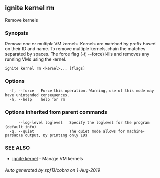 ## ignite kernel rm

Remove kernels

### Synopsis


Remove one or multiple VM kernels. Kernels are matched by prefix based on their
ID and name. To remove multiple kernels, chain the matches separated by spaces.
The force flag (-f, --force) kills and removes any running VMs using the kernel.


```
ignite kernel rm <kernel>... [flags]
```

### Options

```
  -f, --force   Force this operation. Warning, use of this mode may have unintended consequences.
  -h, --help    help for rm
```

### Options inherited from parent commands

```
      --log-level loglevel   Specify the loglevel for the program (default info)
  -q, --quiet                The quiet mode allows for machine-parsable output, by printing only IDs
```

### SEE ALSO

* [ignite kernel](ignite_kernel.md)	 - Manage VM kernels

###### Auto generated by spf13/cobra on 1-Aug-2019
